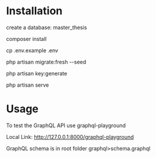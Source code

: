 # Installation

create a database: master_thesis

composer install

cp .env.example .env

php artisan migrate:fresh --seed

php artisan key:generate

php artisan serve

# Usage

To test the GraphQL API use graphql-playground

Local Link: http://127.0.0.1:8000/graphql-playground

GraphQL schema is in root folder graphql>schema.graphql

